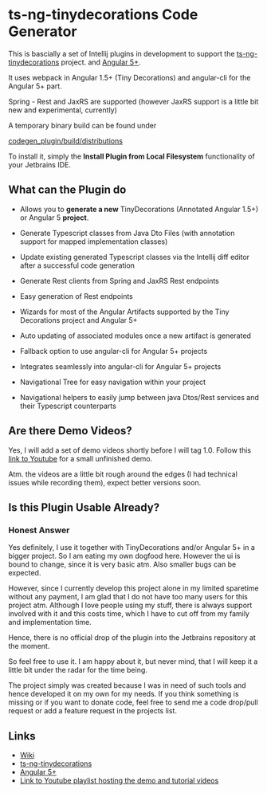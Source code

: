 # ts-ng-tinydecorations Code Generator

This is bascially a set of Intellij plugins in development
to support the [ts-ng-tinydecorations](https://github.com/werpu/ts-ng-tinydecorations) project.
and [Angular 5+](https://angular.io/).

It uses webpack in Angular 1.5+ (Tiny Decorations) and angular-cli for the Angular 5+ part.

Spring - Rest and JaxRS are supported (however JaxRS support is a little bit new and experimental, currently)

A temporary binary build can be found under

[codegen_plugin/build/distributions](https://github.com/werpu/tinydecscodegen/tree/master/codegen_plugin/build/distributions)

To install it, simply  the **Install Plugin from Local Filesystem**
functionality of your Jetbrains IDE.


## What can the Plugin do

* Allows you to **generate a new** TinyDecorations (Annotated Angular 1.5+) or Angular 5 **project**.

* Generate Typescript classes from Java Dto Files (with annotation support for mapped implementation classes)
* Update existing generated Typescript classes via the Intellij diff editor after
a successful code generation
* Generate Rest clients from Spring and JaxRS Rest endpoints
* Easy generation of Rest endpoints
* Wizards for most of the Angular Artifacts supported by the Tiny Decorations project and Angular 5+
* Auto updating of associated modules once a new artifact is generated
* Fallback option to use angular-cli for Angular 5+ projects
* Integrates seamlessly into angular-cli for Angular 5+ projects
* Navigational Tree for easy navigation within your project
* Navigational helpers to easily jump between java Dtos/Rest services and their Typescript counterparts


## Are there Demo Videos?

Yes, I will add a set of demo videos shortly
before I will tag 1.0.
Follow this [link to Youtube](https://www.youtube.com/watch?v=GNpvAFgr1rw&list=PLNRFvroappqZZKSrCGBwOSqb-pLomytw6)
for a small unfinished demo.

Atm. the videos are a little bit rough around the edges (I had technical
issues while recording them), expect better versions soon.


## Is this Plugin Usable Already?

### Honest Answer

Yes definitely, I use it together with TinyDecorations and/or Angular 5+ in a bigger project. 
So I am eating my own dogfood here. However the ui is bound to change, since it is very basic atm.
Also smaller bugs can be expected. 

However, since I currently develop
this project alone in my limited sparetime without any payment, I am glad that I do not have too many
users for this project atm. Although I love people using my stuff, there is always support involved with it 
and this costs time, which I have to cut off from my family and implementation time. 


Hence, there is no official drop of the plugin into the Jetbrains repository at the moment.

So feel free to use it. I am happy about it, but never mind, that I will keep it a little bit under the radar for the time being. 

The project simply was created because I was in need of such tools
and hence developed it on my own for my needs. If you think something is missing or if you want to donate
code, feel free to send me a code drop/pull request or add a feature request in the projects list.


## Links

* [Wiki](https://github.com/werpu/tinydecscodegen/wiki)
* [ts-ng-tinydecorations](https://github.com/werpu/ts-ng-tinydecorations) 
* [Angular 5+](https://angular.io/)
* [Link to Youtube playlist hosting the demo and tutorial videos](https://www.youtube.com/watch?v=GNpvAFgr1rw&list=PLNRFvroappqZZKSrCGBwOSqb-pLomytw6)
